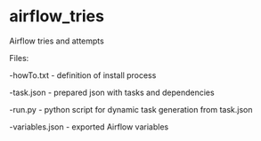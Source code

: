 # airflow_tries
Airflow tries and attempts

Files:

-howTo.txt - definition of install process

-task.json - prepared json with tasks and dependencies

-run.py - python script for dynamic task generation from task.json

-variables.json - exported Airflow variables
